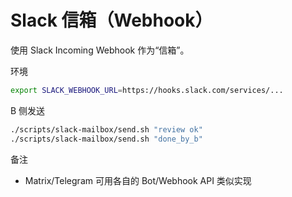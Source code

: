 Slack 信箱（Webhook）
=====================

使用 Slack Incoming Webhook 作为“信箱”。

环境
```bash
export SLACK_WEBHOOK_URL=https://hooks.slack.com/services/...
```

B 侧发送
```bash
./scripts/slack-mailbox/send.sh "review ok"
./scripts/slack-mailbox/send.sh "done_by_b"
```

备注
- Matrix/Telegram 可用各自的 Bot/Webhook API 类似实现

